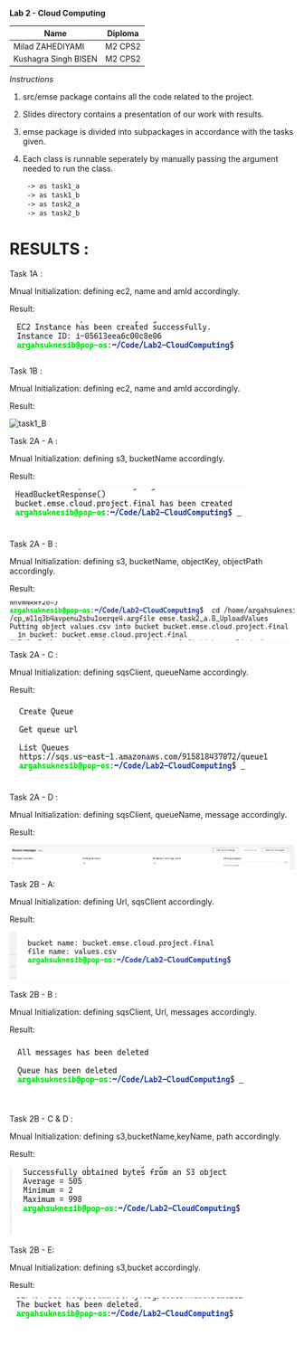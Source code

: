 **Lab 2 - Cloud Computing**

| Name                 | Diploma |
|----------------------|---------|
| Milad ZAHEDIYAMI     | M2 CPS2 |
| Kushagra Singh BISEN | M2 CPS2 |

*Instructions*

1. src/emse package contains all the code related to the project.
2. Slides directory contains a presentation of our work with results.
3. emse package is divided into subpackages in accordance with the tasks given.
4. Each class is runnable seperately by manually passing the argument needed to run the class.

        -> as task1_a
        -> as task1_b
        -> as task2_a
        -> as task2_b

# RESULTS :

Task 1A :

Mnual Initialization:
defining ec2, name and amId accordingly.

Result:

![Task 1A](Images/task1_a.png)


Task 1B :

Mnual Initialization:
defining ec2, name and amId accordingly.

Result:

![task1_B](https://user-images.githubusercontent.com/56338382/144589533-39ff2f51-c618-46a1-9987-c7ea81d91c57.PNG)
    
Task 2A - A :

Mnual Initialization:
defining s3, bucketName accordingly.

Result:

![Task 2A - A](Images/task2_a_A.png)

Task 2A - B : 

Mnual Initialization:
defining s3, bucketName, objectKey, objectPath accordingly.

Result:

![Task 2A - B](Images/task2_a_B.png)

Task 2A - C :

Mnual Initialization:
defining sqsClient, queueName  accordingly.

Result:

![Task 2A - C](Images/task2_a_C.png)

Task 2A - D : 

Mnual Initialization:
defining sqsClient, queueName, message accordingly.

Result:

![Task 2A - D](Images/task2_a_D.png)

Task 2B - A:

Mnual Initialization:
defining Url, sqsClient accordingly.

Result:

![Task 2B - A](Images/task2_b_A.png)

Task 2B - B : 

Mnual Initialization:
defining sqsClient, Url, messages accordingly.

Result:

![Task 2B - B](Images/task2_b_B.png)

Task 2B - C &  D : 

Mnual Initialization:
defining s3,bucketName,keyName, path accordingly.

Result:

![Task 2B - C & D](Images/task2_b_C_D.png)

Task 2B - E:

Mnual Initialization:
defining s3,bucket accordingly.

Result:

![Task 2B - E](Images/task2_b_E.png)

